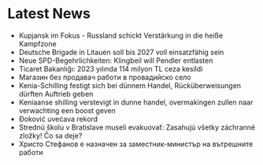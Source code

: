 # Latest News
-  Kupjansk im Fokus - Russland schickt Verstärkung in die heiße Kampfzone
-  Deutsche Brigade in Litauen soll bis 2027 voll einsatzfähig sein
-  Neue SPD-Begehrlichkeiten: Klingbeil will Pendler entlasten
-  Ticaret Bakanlığı: 2023 yılında 114 milyon TL ceza kesildi
-  Магазин без продавач работи в провадийско село
-  Kenia-Schilling festigt sich bei dünnem Handel, Rücküberweisungen dürften Auftrieb geben
-  Keniaanse shilling verstevigt in dunne handel, overmakingen zullen naar verwachting een boost geven
-  Đoković uvećava rekord
-  Strednú školu v Bratislave museli evakuovať: Zasahujú všetky záchranné zložky! Čo sa deje?
-  Христо Стефанов е назначен за заместник-министър на вътрешните работи

